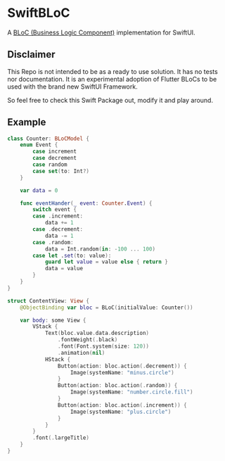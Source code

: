# SwiftBLoC

A [BLoC (Business Logic Component)](https://medium.com/flutterpub/architecting-your-flutter-project-bd04e144a8f1) implementation for SwiftUI.

## Disclaimer

This Repo is not intended to be as a ready to use solution. It has no tests nor documentation.
It is an experimental adoption of Flutter BLoCs to be used with the brand new SwiftUI Framework.

So feel free to check this Swift Package out, modify it and play around. 

## Example

```swift
class Counter: BLoCModel {
    enum Event {
        case increment
        case decrement
        case random
        case set(to: Int?)
    }

    var data = 0

    func eventHander(_ event: Counter.Event) {
        switch event {
        case .increment:
            data += 1
        case .decrement:
            data -= 1
        case .random:
            data = Int.random(in: -100 ... 100)
        case let .set(to: value):
            guard let value = value else { return }
            data = value
        }
    }
}

struct ContentView: View {
    @ObjectBinding var bloc = BLoC(initialValue: Counter())

    var body: some View {
        VStack {
            Text(bloc.value.data.description)
                .fontWeight(.black)
                .font(Font.system(size: 120))
                .animation(nil)
            HStack {
                Button(action: bloc.action(.decrement)) {
                    Image(systemName: "minus.circle")
                }
                Button(action: bloc.action(.random)) {
                    Image(systemName: "number.circle.fill")
                }
                Button(action: bloc.action(.increment)) {
                    Image(systemName: "plus.circle")
                }
            }
        }
        .font(.largeTitle)
    }
}
```
